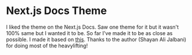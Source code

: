 # Next.js Docs Theme

I liked the theme on the Next.js Docs. Saw one theme for it but it wasn't 100% same but I wanted it to be. So far I've made it to be as close as possible. I made it based on [this](https://marketplace.visualstudio.com/items?itemName=ShayanAliJalbani.nextjs-theme). Thanks to the author (Shayan Ali Jalbani) for doing most of the heavylifting!